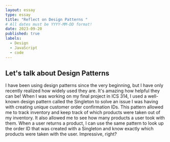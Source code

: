 ```yaml
---
layout: essay
type: essay
title: "Reflect on Design Patterns "
# All dates must be YYYY-MM-DD format!
date: 2023-09-20
published: true
labels:
  - Design
  - JavaScript
  - code
---
```




## Let's talk about Design Patterns

I have been using design patterns since the very beginning, but I have only recently realized how widely used they are. It's amazing how helpful they can be! When I was working on my final project in ICS 314, I used a well-known design pattern called the Singleton to solve an issue I was having with creating unique customer order confirmation IDs. This pattern allowed me to track inventory and keep track of which products were taken out of my inventory. It also allowed me to see how many products a user took with them. When a user returns a product, I can use the same pattern to look up the order ID that was created with a Singleton and know exactly which products were taken with the user. Impressive, right?
  


